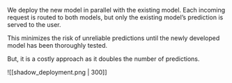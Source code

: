 We deploy the new model in parallel with the existing model. Each incoming request is routed to both models, but only the existing model’s prediction is served to the user.

This minimizes the risk of unreliable predictions until the newly developed model has been thoroughly tested. 

But, it is a costly approach as it doubles the number of predictions.

![[shadow_deployment.png | 300]]

